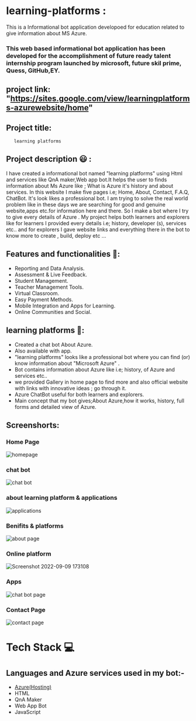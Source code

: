 # learning-platforms :
This is a Informational bot application developoed for education related to give information about MS Azure.
### This web based informational bot application has been developed for the accomplishment of future ready talent internship program launched by microsoft, future skil prime, Quess, GitHub,EY.

## project link: "https://sites.google.com/view/learningplatforms-azurewebsite/home"

## Project title: 
       learning platforms
       
## Project description 😃 :      
I have created a informational bot named "learning platforms" using Html and services like QnA maker,Web app bot.It helps the user to finds information about Ms Azure like ; What is Azure it's history and about services. In this website I make five pages i.e; Home, About, Contact, F.A.Q, ChatBot. It's look likes a professional bot. I am trying to solve the real world problem like in these days we are searching for  good and genuine website,apps etc.for information here and there. So I make a bot where I try to give every details of Azure . My project helps both learners and explorers like for learners I provided every details i.e; history, developer (s), services etc.. and for explorers I gave website links and everything there in the bot to know more to create , build, deploy etc ...                    

## Features and functionalities 🧐:
- Reporting and Data Analysis.
- Assessment & Live Feedback.
- Student Management.
- Teacher Management Tools.
- Virtual Classroom.
- Easy Payment Methods.
- Mobile Integration and Apps for Learning.
- Online Communities and Social.

## learning platforms 💬: 
- Created a chat bot About Azure.
- Also available with app.
- "learning platforms" looks like a professional bot where you can find (or) know information about "Microsoft Azure" .
- Bot contains information about Azure like i.e; history, of Azure and services etc..
- we provided Gallery in home page to find more and also official website with links with innovative ideas ; go through it.
- Azure ChatBot useful for both learners and explorers.
- Main concept that my bot gives;About Azure,how it works, history, full forms and detailed view of Azure.

## Screenshorts:
### Home Page 
![homepage](https://user-images.githubusercontent.com/113120352/192824721-66bfe5f8-37c3-47a9-a858-503fdd8499e7.png)


### chat bot
![chat bot](https://user-images.githubusercontent.com/113120352/192858649-008a27ab-f82c-4697-8afe-2bbf1059229f.png)

### about learning platform & applications
![ applications](https://user-images.githubusercontent.com/113120352/192859870-234ce817-67e5-47d0-997f-1b2c62ee4eb7.jpg)

### Benifits & platforms
![about page](https://user-images.githubusercontent.com/113120352/192860280-cbcb0e92-758c-4051-92e5-bbaf04c7f51a.png)

### Online platform
![Screenshot 2022-09-09 173108](https://user-images.githubusercontent.com/113120352/192861452-39e3f5db-3bf4-4799-bfee-8e4f44683361.png)

### Apps
![chat bot page](https://user-images.githubusercontent.com/113120352/192861752-cdea0974-ddf0-455b-8af0-e98e1248a208.png)

### Contact Page
![contact page](https://user-images.githubusercontent.com/110820099/189347309-78addadc-e569-4368-aa44-0899923d0d6e.png)



# Tech Stack 💻

## Languages and Azure services used in my bot:-

- [Azure(Hosting)](https://azure.microsoft.com/en-in/features/azure-portal/)
- HTML
- QnA Maker
- Web App Bot
- JavaScript

